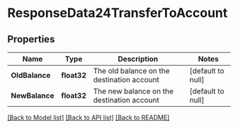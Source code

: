 # ResponseData24TransferToAccount

## Properties
Name | Type | Description | Notes
------------ | ------------- | ------------- | -------------
**OldBalance** | **float32** | The old balance on the destination account | [default to null]
**NewBalance** | **float32** | The new balance on the destination account | [default to null]

[[Back to Model list]](../README.md#documentation-for-models) [[Back to API list]](../README.md#documentation-for-api-endpoints) [[Back to README]](../README.md)


